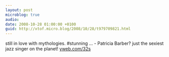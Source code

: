```yaml
---
layout: post
microblog: true
audio: 
date: 2008-10-28 01:00:00 +0100
guid: http://xtof.micro.blog/2008/10/28/t979709821.html
---
```

still in love with mythologies. #stunning ... - Patricia Barber?  just the sexiest jazz singer on the planet!  [yweb.com/32s](http://yweb.com/32s)
